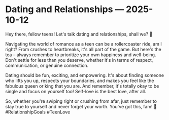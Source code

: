 # Dating and Relationships — 2025-10-12

Hey there, fellow teens! Let's talk dating and relationships, shall we? 💌

Navigating the world of romance as a teen can be a rollercoaster ride, am I right? From crushes to heartbreaks, it's all part of the game. But here's the tea – always remember to prioritize your own happiness and well-being. Don't settle for less than you deserve, whether it's in terms of respect, communication, or genuine connection.

Dating should be fun, exciting, and empowering. It's about finding someone who lifts you up, respects your boundaries, and makes you feel like the fabulous queen or king that you are. And remember, it's totally okay to be single and focus on yourself too! Self-love is the best love, after all.

So, whether you're swiping right or crushing from afar, just remember to stay true to yourself and never forget your worth. You've got this, fam! 💖 #RelationshipGoals #TeenLove
